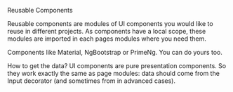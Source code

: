 Reusable Components

Reusable components are modules of UI components you would like to reuse in different projects. As components have a local scope, these modules are imported in each pages modules where you need them.

Components like Material, NgBootstrap or PrimeNg. You can do yours too.

How to get the data?
UI components are pure presentation components. So they work exactly the same as page modules: data should come from the Input decorator (and sometimes from <ng-content> in advanced cases).